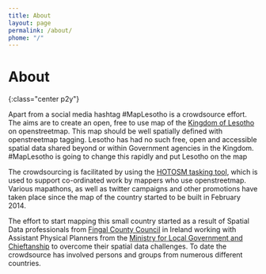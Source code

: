 ```yaml
---
title: About
layout: page
permalink: /about/
phome: "/"
---
```


# About
{:class="center p2y"}

Apart from a social media hashtag #MapLesotho is a crowdsource effort. The aims are to create an open, free to use map of the [Kingdom of Lesotho](http://en.wikipedia.org/wiki/Lesotho) on openstreetmap. This map should be well spatially defined with openstreetmap tagging. Lesotho has had no such free, open and accessible spatial data shared beyond or within Government agencies in the Kingdom. #MapLesotho is going to change this rapidly and put Lesotho on the map

The crowdsourcing is facilitated by using the [HOTOSM tasking tool](http://tasks.hotosm.org/?sort_by=priority&direction=asc&search=lesotho), which is used to support co-ordinated work by mappers who use openstreetmap. Various mapathons, as well as twitter campaigns and other promotions have taken place since the map of the country started to be built in February 2014.

The effort to start mapping this small country started as a result of Spatial Data professionals from [Fingal County Council](http://www.fingal.ie/) in Ireland working with Assistant Physical Planners from the [Ministry for Local Government and Chieftanship](http://www.gov.ls/local/) to overcome their spatial data challenges. To date the crowdsource has involved persons and groups from numerous different countries.